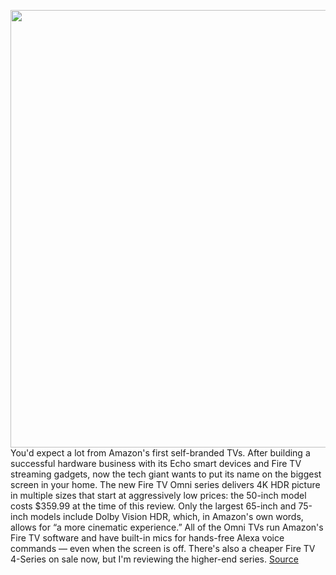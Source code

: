 <img src='https://cdn.vox-cdn.com/thumbor/joSeIHrgVYdROtisxaVuemVBKbo=/0x0:2040x1360/1200x675/filters:focal(936x521:1262x847)/cdn.vox-cdn.com/uploads/chorus_image/image/70155432/DSCF6059.0.jpg' width='700px' /><br/>
You'd expect a lot from Amazon's first self-branded TVs. After building a successful hardware business with its Echo smart devices and Fire TV streaming gadgets, now the tech giant wants to put its name on the biggest screen in your home. The new Fire TV Omni series delivers 4K HDR picture in multiple sizes that start at aggressively low prices: the 50-inch model costs $359.99 at the time of this review. Only the largest 65-inch and 75-inch models include Dolby Vision HDR, which, in Amazon's own words, allows for “a more cinematic experience.” All of the Omni TVs run Amazon's Fire TV software and have built-in mics for hands-free Alexa voice commands — even when the screen is off. There's also a cheaper Fire TV 4-Series on sale now, but I'm reviewing the higher-end series.
<a href='https://www.theverge.com/22785648/amazon-fire-tv-omni-review-alexa'> Source <a/>